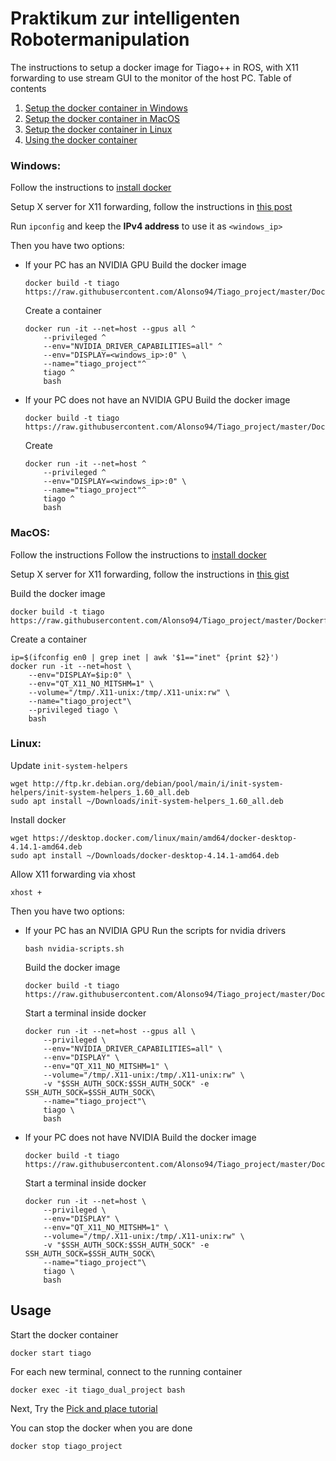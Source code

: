 # Praktikum zur intelligenten Robotermanipulation

The instructions to setup a docker image for Tiago++ in ROS, with X11 forwarding to use stream GUI to the monitor of the host PC.
Table of contents
1. [Setup the docker container in Windows](#windows)
2. [Setup the docker container in MacOS](#macos)
3. [Setup the docker container in Linux](#linux)
4. [Using the docker container](#usage)


### Windows:
Follow the instructions to [install docker](https://docs.docker.com/desktop/install/windows-install/)

Setup X server for X11 forwarding, follow the instructions in [this post](https://medium.com/@potatowagon/how-to-use-gui-apps-in-linux-docker-container-from-windows-host-485d3e1c64a3)

Run `ipconfig` and keep the **IPv4 address** to use it as `<windows_ip>`

Then you have two options:
* If your PC has an NVIDIA GPU
    Build the docker image
    ```
    docker build -t tiago https://raw.githubusercontent.com/Alonso94/Tiago_project/master/Dockerfile_nvidia
    ```
    Create a container
    ```
    docker run -it --net=host --gpus all ^
        --privileged ^
        --env="NVIDIA_DRIVER_CAPABILITIES=all" ^
        --env="DISPLAY=<windows_ip>:0" \
        --name="tiago_project"^
        tiago ^
        bash
    ```

* If your PC does not have an NVIDIA GPU
    Build the docker image
    ```
    docker build -t tiago https://raw.githubusercontent.com/Alonso94/Tiago_project/master/Dockerfile_no_GPU
    ```
    Create
    ```
    docker run -it --net=host ^
        --privileged ^
        --env="DISPLAY=<windows_ip>:0" \
        --name="tiago_project"^
        tiago ^
        bash
    ```

### MacOS:
Follow the instructions Follow the instructions to [install docker](https://docs.docker.com/desktop/install/mac-install/)

Setup X server for X11 forwarding, follow the instructions in [this gist](https://gist.github.com/sorny/969fe55d85c9b0035b0109a31cbcb088)

Build the docker image
```
docker build -t tiago https://raw.githubusercontent.com/Alonso94/Tiago_project/master/Dockerfile_no_GPU
```

Create a container
```
ip=$(ifconfig en0 | grep inet | awk '$1=="inet" {print $2}')
docker run -it --net=host \
    --env="DISPLAY=$ip:0" \
    --env="QT_X11_NO_MITSHM=1" \
    --volume="/tmp/.X11-unix:/tmp/.X11-unix:rw" \
    --name="tiago_project"\
    --privileged tiago \
    bash
```

### Linux:
Update `init-system-helpers`
```
wget http://ftp.kr.debian.org/debian/pool/main/i/init-system-helpers/init-system-helpers_1.60_all.deb
sudo apt install ~/Downloads/init-system-helpers_1.60_all.deb
```
Install docker
```
wget https://desktop.docker.com/linux/main/amd64/docker-desktop-4.14.1-amd64.deb
sudo apt install ~/Downloads/docker-desktop-4.14.1-amd64.deb
```
Allow X11 forwarding via xhost
```
xhost +
```
Then you have two options:
* If your PC has an NVIDIA GPU
    Run the scripts for nvidia drivers
    ```
    bash nvidia-scripts.sh
    ```

    Build the docker image
    ```
    docker build -t tiago https://raw.githubusercontent.com/Alonso94/Tiago_project/master/Dockerfile_nvidia
    ```

    Start a terminal inside docker
    ```
    docker run -it --net=host --gpus all \
        --privileged \
        --env="NVIDIA_DRIVER_CAPABILITIES=all" \
        --env="DISPLAY" \
        --env="QT_X11_NO_MITSHM=1" \
        --volume="/tmp/.X11-unix:/tmp/.X11-unix:rw" \
        -v "$SSH_AUTH_SOCK:$SSH_AUTH_SOCK" -e SSH_AUTH_SOCK=$SSH_AUTH_SOCK\
        --name="tiago_project"\
        tiago \
        bash
    ```

* If your PC does not have NVIDIA
    Build the docker image
    ```
    docker build -t tiago https://raw.githubusercontent.com/Alonso94/Tiago_project/master/Dockerfile_no_GPU
    ```

    Start a terminal inside docker
    ```
    docker run -it --net=host \
        --privileged \
        --env="DISPLAY" \
        --env="QT_X11_NO_MITSHM=1" \
        --volume="/tmp/.X11-unix:/tmp/.X11-unix:rw" \
        -v "$SSH_AUTH_SOCK:$SSH_AUTH_SOCK" -e SSH_AUTH_SOCK=$SSH_AUTH_SOCK\
        --name="tiago_project"\
        tiago \
        bash
    ```

## Usage

Start the docker container
```
docker start tiago
```
For each new terminal, connect to the running container
```
docker exec -it tiago_dual_project bash
```

Next, Try the [Pick and place tutorial](http://wiki.ros.org/Robots/TIAGo/Tutorials/MoveIt/Pick_place)

You can stop the docker when you are done
```
docker stop tiago_project
```